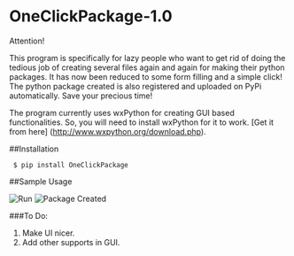 # OneClickPackage-1.0

Attention!

This program is specifically for lazy people who want to get rid of doing the tedious job of creating several files again and again for making their python packages. It has now been reduced to some form filling and a simple click!
The python package created is also registered and uploaded on PyPi automatically. Save your precious time!

The program currently uses wxPython for creating GUI based functionalities. 
So, you will need to install wxPython for it to work. [Get it from here] (http://www.wxpython.org/download.php). 

##Installation

``` $ pip install OneClickPackage``` 

##Sample Usage

![Run](https://github.com/DeveshAgrawal1/OneClickPackage-1.0/blob/master/screenshots/ss1.png)
![Package Created](https://github.com/DeveshAgrawal1/OneClickPackage-1.0/blob/master/screenshots/ss2.png)

###To Do:
1. Make UI nicer.
2. Add other supports in GUI.
